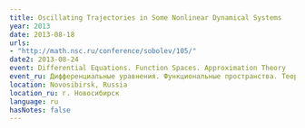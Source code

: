 ```yaml
---
title: Oscillating Trajectories in Some Nonlinear Dynamical Systems
year: 2013
date: 2013-08-18
urls:
- "http://math.nsc.ru/conference/sobolev/105/"
date2: 2013-08-24
event: Differential Equations. Function Spaces. Approximation Theory
event_ru: Дифференциальные уравнения. Функциональные пространства. Теория приближений
location: Novosibirsk, Russia
location_ru: г. Новосибирск
language: ru
hasNotes: false
---
```

